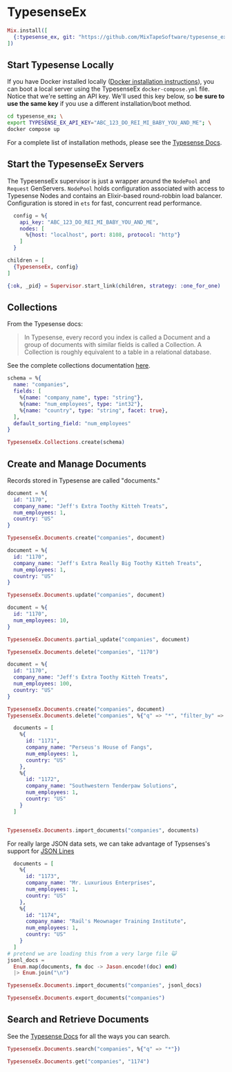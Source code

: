 # TypesenseEx

```elixir
Mix.install([
  {:typesense_ex, git: "https://github.com/MixTapeSoftware/typesense_ex"}
])
```

## Start Typesense Locally

If you have Docker installed locally ([Docker installation instructions](https://docs.docker.com/engine/install/)), you can boot a local server using the TypesenseEx `docker-compose.yml` file. Notice that we're setting an API key. We'll used this key below, so **be sure to use the same key** if you use a different installation/boot method.

```bash
cd typesense_ex; \
export TYPESENSE_EX_API_KEY="ABC_123_DO_REI_MI_BABY_YOU_AND_ME"; \
docker compose up
```

For a complete list of installation methods, please see the [Typesense Docs](https://typesense.org/docs/guide/install-typesense.html).

## Start the TypesenseEx Servers

The TypesenseEx supervisor is just a wrapper around the `NodePool` and `Request` GenServers. `NodePool` holds configuration associated with access to Typesense Nodes and contains an Elixir-based round-robbin load balancer. Configuration is stored in `ets` for fast, concurrent read performance.

```elixir
  config = %{
    api_key: "ABC_123_DO_REI_MI_BABY_YOU_AND_ME",
    nodes: [
      %{host: "localhost", port: 8108, protocol: "http"}
    ]
  }

children = [
  {TypesenseEx, config}
]

{:ok, _pid} = Supervisor.start_link(children, strategy: :one_for_one)

```

<!-- livebook:{"branch_parent_index":1} -->

## Collections

From the Typesense docs:

> In Typesense, every record you index is called a Document and a group of documents with similar fields is called a Collection. A Collection is roughly equivalent to a table in a relational database.

See the complete collections documentation [here](https://typesense.org/docs/0.24.0/api/collections.html#with-pre-defined-schema).

```elixir
schema = %{
  name: "companies",
  fields: [
    %{name: "company_name", type: "string"},
    %{name: "num_employees", type: "int32"},
    %{name: "country", type: "string", facet: true},
  ],
  default_sorting_field: "num_employees"
}

TypesenseEx.Collections.create(schema)
```

<!-- livebook:{"branch_parent_index":1} -->

## Create and Manage Documents

Records stored in Typesense are called "documents."

```elixir
document = %{
  id: "1170",
  company_name: "Jeff's Extra Toothy Kitteh Treats",
  num_employees: 1,
  country: "US"
}

TypesenseEx.Documents.create("companies", document)
```

```elixir
document = %{
  id: "1170",
  company_name: "Jeff's Extra Really Big Toothy Kitteh Treats",
  num_employees: 1,
  country: "US"
}

TypesenseEx.Documents.update("companies", document)
```

```elixir
document = %{
  id: "1170",
  num_employees: 10,
}

TypesenseEx.Documents.partial_update("companies", document)
```

```elixir
TypesenseEx.Documents.delete("companies", "1170")
```

```elixir
document = %{
  id: "1170",
  company_name: "Jeff's Extra Toothy Kitteh Treats",
  num_employees: 100,
  country: "US"
}

TypesenseEx.Documents.create("companies", document)
TypesenseEx.Documents.delete("companies", %{"q" => "*", "filter_by" => "num_employees:>99"})


```

```elixir
  documents = [
    %{
      id: "1171",
      company_name: "Perseus's House of Fangs",
      num_employees: 1,
      country: "US"
    },
    %{
      id: "1172",
      company_name: "Southwestern Tenderpaw Solutions",
      num_employees: 1,
      country: "US"
    }
  ]


TypesenseEx.Documents.import_documents("companies", documents)

```

For really large JSON data sets, we can take advantage of Typsenses's support for [JSON Lines](https://jsonlines.org/examples/)

```elixir
  documents = [
    %{
      id: "1173",
      company_name: "Mr. Luxurious Enterprises",
      num_employees: 1,
      country: "US"
    },
    %{
      id: "1174",
      company_name: "Raúl's Meownager Training Institute",
      num_employees: 1,
      country: "US"
    }
  ]
# pretend we are loading this from a very large file 😺
jsonl_docs =
  Enum.map(documents, fn doc -> Jason.encode!(doc) end)
  |> Enum.join("\n")

TypesenseEx.Documents.import_documents("companies", jsonl_docs)

```

```elixir
TypesenseEx.Documents.export_documents("companies")

```

<!-- livebook:{"branch_parent_index":1} -->

## Search and Retrieve Documents

See the [Typesense Docs](https://typesense.org/docs/26.0/api/search.html) for all the ways you can search.

```elixir
TypesenseEx.Documents.search("companies", %{"q" => "*"})
```

```elixir
TypesenseEx.Documents.get("companies", "1174")
```

